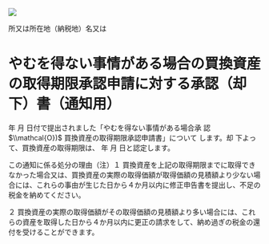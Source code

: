 ![](https://www.nta.go.jp/tmp/aaf1f173-e579-4549-aea6-4b59ab53810b/images/27b0526ab6eddc661ec924147734e34e20fce40e335ca84981535a46e6ffe7e9.jpg)

所又は所在地（納税地）名又は

# やむを得ない事情がある場合の買換資産の取得期限承認申請に対する承認（却下）書（通知用）

年 月 日付で提出されました「やむを得ない事情がある場合承 認 $\\mathcal{O})$ 買換資産の取得期限承認申請書」について します。却 下よって、買換資産の取得期限は、 年 月 日と認定します。

この通知に係る処分の理由（注）１ 買換資産を上記の取得期限までに取得できなかった場合又は、買換資産の実際の取得価額が取得価額の見積額より少ない場合には、これらの事由が生じた日から４か月以内に修正申告書を提出し、不足の税金を納めてください。

２ 買換資産の実際の取得価額がその取得価額の見積額より多い場合には、これらの資産を取得した日から４か月以内に更正の請求をして、納め過ぎの税金の還付を受けることができます。